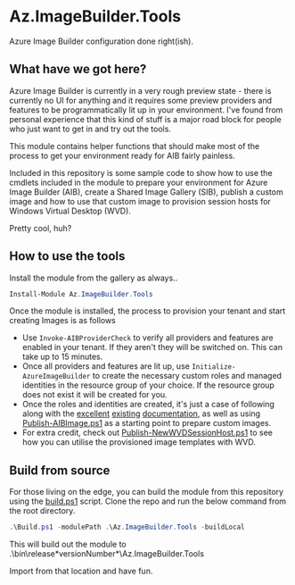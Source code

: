 # Az.ImageBuilder.Tools
Azure Image Builder configuration done right(ish).

## What have we got here?

Azure Image Builder is currently in a very rough preview state - there is currently no UI for anything and it requires some preview providers and features to be programmatically lit up in your environment. I've found from personal experience that this kind of stuff is a major road block for people who just want to get in and try out the tools.

This module contains helper functions that should make most of the process to get your environment ready for AIB fairly painless.

Included in this repository is some sample code to show how to use the cmdlets included in the module to prepare your environment for Azure Image Builder (AIB), create a Shared Image Gallery (SIB), publish a custom image and how to use that custom image to provision session hosts for Windows Virtual Desktop (WVD).

Pretty cool, huh?

## How to use the tools

Install the module from the gallery as always..

``` PowerShell
Install-Module Az.ImageBuilder.Tools
```

Once the module is installed, the process to provision your tenant and start creating Images is as follows

- Use <code>Invoke-AIBProviderCheck</code> to verify all providers and features are enabled in your tenant. If they aren't they will be switched on. This can take up to 15 minutes.
- Once all providers and features are lit up, use <code>Initialize-AzureImageBuilder</code> to create the necessary custom roles and managed identities in the resource group of your choice. If the resource group does not exist it will be created for you.
- Once the roles and identities are created, it's just a case of following along with the [excellent](https://wvdcommunity.com/building-master-images-using-azure-image-builder/) [existing](https://docs.microsoft.com/en-us/azure/virtual-machines/windows/image-builder-overview) [documentation](https://www.windowsvirtualdesktop.blog/2020/06/12/windows-virtual-desktop-wvd-image-management-how-to-manage-and-deploy-custom-images-including-versioning-with-the-azure-shared-image-gallery-sig/), as well as using [Publish-AIBImage.ps1](Samples/Publish-AIBImage.ps1) as a starting point to prepare custom images.
- For extra credit, check out [Publish-NewWVDSessionHost.ps1](Samples/Publish-NewWVDSessionHost.ps1) to see how you can utilise the provisioned image templates with WVD.

## Build from source

For those living on the edge, you can build the module from this repository using the [build.ps1](Build.ps1) script. Clone the repo and run the below command from the root directory.

``` PowerShell
.\Build.ps1 -modulePath .\Az.ImageBuilder.Tools -buildLocal
```

This will build out the module to .\bin\release\*versionNumber*\Az.ImageBuilder.Tools

Import from that location and have fun.
